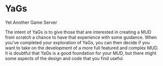 # YaGs
Yet Another Game Server

The intent of YaGs is to give those that are interested in creating a MUD from scratch a chance to have that experience with some guidance. When you've completed your exploration of YaGs, you can then decide if you want to take on the development of a more full featured and complex MUD. It is doubtful that YaGs is a good foundation for your MUD, but there might some aspects of the design and code that you find useful.